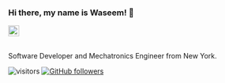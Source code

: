 ### Hi there, my name is Waseem! 👋

<a href="https://www.linkedin.com/in/waseem-hussain/">
  <img align="center" alt="Waseem's LinkedIn" width="22px" src="https://cdn.jsdelivr.net/npm/simple-icons@v3/icons/linkedin.svg" />
</a>
</br>
</br>

Software Developer and Mechatronics Engineer from New York.
<!-- I started coding aiming to build meaningful and impactful solutions. -->
<!-- Currently learning more and dabbling in Product Development, Blockchain and AI. -->

![visitors](https://visitor-badge.laobi.icu/badge?page_id=waseemh-io)
[![GitHub followers](https://img.shields.io/github/followers/waseemh-io.svg?style=social&label=Follow)](https://github.com/waseemh-io?tab=followers)
